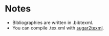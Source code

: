 # Notes
- Bibliographies are written in .bibtexml.
- You can compile .tex.xml with [sugar2texml](https://github.com/saireya/sugar2texml).
